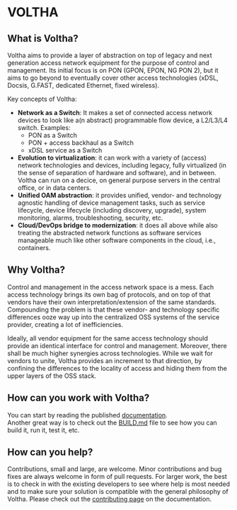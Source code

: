 # VOLTHA

## What is Voltha?

Voltha aims to provide a layer of abstraction on top of legacy and next generation access network equipment for the purpose of control and management. Its initial focus is on PON (GPON, EPON, NG PON 2), but it aims to go beyond to eventually cover other access technologies (xDSL, Docsis, G.FAST, dedicated Ethernet, fixed wireless).

Key concepts of Voltha:

* **Network as a Switch**: It makes a set of connected access network devices to look like a(n abstract) programmable flow device, a L2/L3/L4 switch. Examples:
    * PON as a Switch
    * PON + access backhaul as a Switch
    * xDSL service as a Switch
* **Evolution to virtualization**: it can work with a variety of (access) network technologies and devices, including legacy, fully virtualized (in the sense of separation of hardware and software), and in between. Voltha can run on a decice, on general purpose servers in the central office, or in data centers.
* **Unified OAM abstraction**: it provides unified, vendor- and technology agnostic handling of device management tasks, such as service lifecycle, device lifecycle (including discovery, upgrade), system monitoring, alarms, troubleshooting, security, etc.
* **Cloud/DevOps bridge to modernization**: it does all above while also treating the abstracted network functions as software services manageable much like other software components in the cloud, i.e., containers.

## Why Voltha?

Control and management in the access network space is a mess. Each access technology brings its own bag of protocols, and on top of that vendors have their own interpretation/extension of the same standards. Compounding the problem is that these vendor- and technology specific differences ooze way up into the centralized OSS systems of the service provider, creating a lot of inefficiencies.

Ideally, all vendor equipment for the same access technology should provide an identical interface for control and management. Moreover, there shall be much higher synergies across technologies. While we wait for vendors to unite, Voltha provides an increment to that direction, by confining the differences to the locality of access and hiding them from the upper layers of the OSS stack.


## How can you work with Voltha?

You can start by reading the published [documentation](https://docs.voltha.org/index.html).  
Another great way is to check out the [BUILD.md](BUILD.md) file to see how you can build it, run it, test it, etc.

## How can you help?

Contributions, small and large, are welcome. Minor contributions and bug fixes are always welcome in form of pull requests. For larger work, the best is to check in with the existing developers to see where help is most needed and to make sure your solution is compatible with the general philosophy of Voltha.
Please check out the [contributing page](https://docs.voltha.org/overview/contribute.html) on the documentation.